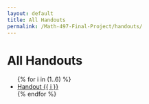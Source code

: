 ```yaml
---
layout: default
title: All Handouts
permalink: /Math-497-Final-Project/handouts/
---
```


# All Handouts

<ul>
{% for i in (1..6) %}
  <li>
    <a href="{{ '/handouts/handout' | append: i | relative_url }}">
      Handout {{ i }}
    </a>
  </li>
{% endfor %}
</ul>